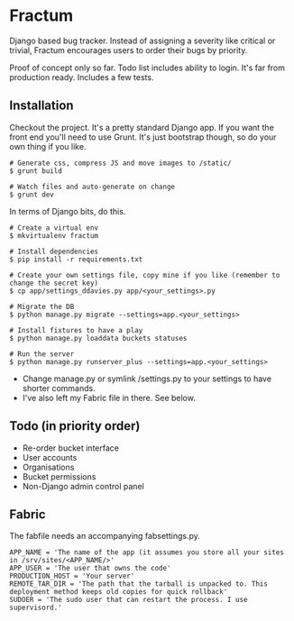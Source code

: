 # Fractum

Django based bug tracker. Instead of assigning a severity like critical or trivial, Fractum encourages users to order their bugs by priority.

Proof of concept only so far. Todo list includes ability to login. It's far from production ready. Includes a few tests.


## Installation

Checkout the project. It's a pretty standard Django app. If you want the front end you'll need to use Grunt. It's just
bootstrap though, so do your own thing if you like.

    # Generate css, compress JS and move images to /static/
    $ grunt build

    # Watch files and auto-generate on change
    $ grunt dev

In terms of Django bits, do this.

    # Create a virtual env
    $ mkvirtualenv fractum

    # Install dependencies
    $ pip install -r requirements.txt

    # Create your own settings file, copy mine if you like (remember to change the secret key)
    $ cp app/settings_ddavies.py app/<your_settings>.py

    # Migrate the DB
    $ python manage.py migrate --settings=app.<your_settings>

    # Install fixtures to have a play
    $ python manage.py loaddata buckets statuses

    # Run the server
    $ python manage.py runserver_plus --settings=app.<your_settings>

* Change manage.py or symlink /settings.py to your settings to have shorter commands.
* I've also left my Fabric file in there. See below.


## Todo (in priority order)

* Re-order bucket interface
* User accounts
* Organisations
* Bucket permissions
* Non-Django admin control panel


## Fabric

The fabfile needs an accompanying fabsettings.py.

    APP_NAME = 'The name of the app (it assumes you store all your sites in /srv/sites/<APP_NAME/>'
    APP_USER = 'The user that owns the code'
    PRODUCTION_HOST = 'Your server'
    REMOTE_TAR_DIR = 'The path that the tarball is unpacked to. This deployment method keeps old copies for quick rollback'
    SUDOER = 'The sudo user that can restart the process. I use supervisord.'
